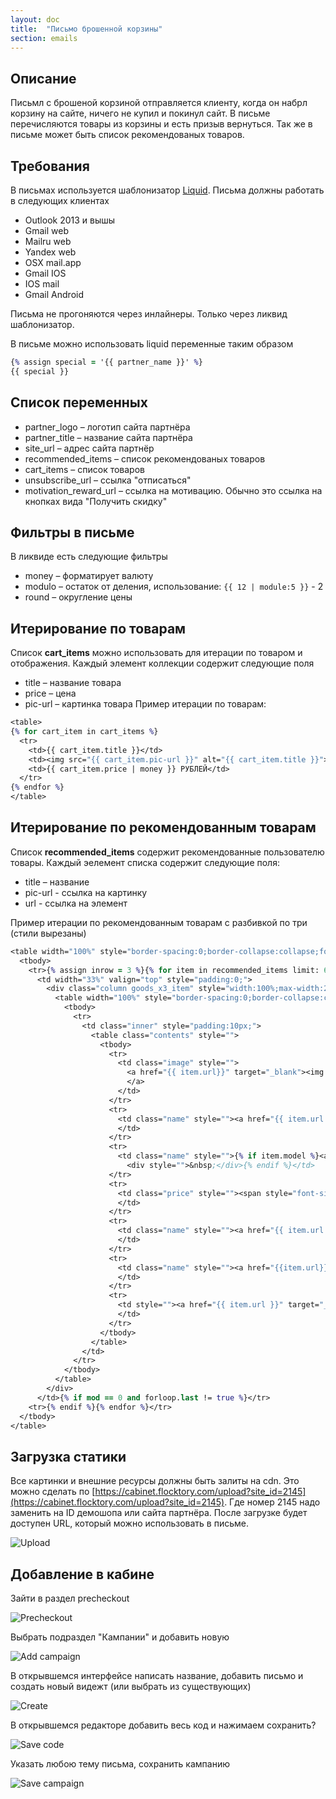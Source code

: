 ```yaml
---
layout: doc
title:  "Письмо брошенной корзины"
section: emails
---
```


## Описание
Письмл с брошеной корзиной отправляется клиенту, когда он набрл корзину на сайте, ничего не купил и покинул сайт. В письме перечисляются товары из корзины и есть призыв вернуться.
Так же в письме может быть список рекомендованых товаров.

## Требования

В письмах используется шаблонизатор [Liquid](https://shopify.github.io/liquid/).
Письма должны работать в следующих клиентах
* Outlook 2013 и вышы
* Gmail web
* Mailru web
* Yandex web
* OSX mail.app
* Gmail IOS
* IOS mail
* Gmail Android

Письма не прогоняются через инлайнеры. Только через ликвид шаблонизатор.

В письме можно использовать liquid переменные таким образом

```clojure
{% assign special = '{{ partner_name }}' %}
{{ special }}

```

## Список переменных
* partner_logo – логотип сайта партнёра
* partner_title – название сайта партнёра
* site_url – адрес сайта партнёр
* recommended_items – список рекомендованых товаров
* cart_items – список товаров
* unsubscribe_url – ссылка "отписаться"
* motivation_reward_url – ссылка на мотивацию. Обычно это ссылка на кнопках вида "Получить скидку"

## Фильтры в письме
В ликвиде есть следующие фильтры
* money – форматирует валюту
* modulo – остаток от деления, использование: `{{ 12 | module:5 }}` - 2
* round – округление цены

## Итерирование по товарам
Список **cart_items** можно использовать для итерации по товаром и отображения.
Каждый элемент коллекции содержит следующие поля
* title – название товара
* price – цена
* pic-url – картинка товара
Пример итерации по товарам:

```clojure
<table>
{% for cart_item in cart_items %}
  <tr>
    <td>{{ cart_item.title }}</td>
    <td><img src="{{ cart_item.pic-url }}" alt="{{ cart_item.title }}"></img></td>
    <td>{{ cart_item.price | money }} РУБЛЕЙ</td>
  </tr>
{% endfor %}
</table>
```

## Итерирование по рекомендованным товарам
Список **recommended_items** содержит рекомендованные пользователю товары.
Каждый эелемент списка содержит следующие поля:
* title – название
* pic-url - ссылка на картинку
* url - ссылка на элемент

Пример итерации по рекомендованным товарам с разбивкой по три (стили вырезаны)

```clojure
<table width="100%" style="border-spacing:0;border-collapse:collapse;font-family:Arial,'Helvetica Neue',Helvetica,sans-serif;color:#333333;">
  <tbody>
    <tr>{% assign inrow = 3 %}{% for item in recommended_items limit: 6 %}{% assign mod = forloop.index | modulo: inrow %}
      <td width="33%" valign="top" style="padding:0;">
        <div class="column goods_x3_item" style="width:100%;max-width:200px;display:inline-block;vertical-align:top;">
          <table width="100%" style="border-spacing:0;border-collapse:collapse;font-family:Arial,'Helvetica Neue',Helvetica,sans-serif;color:#333333;">
            <tbody>
              <tr>
                <td class="inner" style="padding:10px;">
                  <table class="contents" style="">
                    <tbody>
                      <tr>
                        <td class="image" style="">
                          <a href="{{ item.url}}" target="_blank"><img src="{{ item['pic-url'] }}?&scale=both" class="img" width="170" height="170" border="0" alt="" style="">
                          </a>
                        </td>
                      </tr>
                      <tr>
                        <td class="name" style=""><a href="{{ item.url }}" target="_blank" class="link" style=""><span style="font-size: 12px;">{{ item.other-data.TypePrefix}}</span></a>
                        </td>
                      </tr>
                      <tr>
                        <td class="name" style="">{% if item.model %}<a href="{{ item.url }}" target="_blank" class="link" style=""><span style=""><b>Метро</b> {{ item.model }}</span></a>{% else %}
                          <div style="">&nbsp;</div>{% endif %}</td>
                      </tr>
                      <tr>
                        <td class="price" style=""><span style="font-size: 12px"><b>Цена: {{item.price | round | money}} руб.</b></span>
                        </td>
                      </tr>
                      <tr>
                        <td class="name" style=""><a href="{{ item.url }}" target="_blank" class="link" style=""><span style=""><b>Этаж:</b> {{ item.other-data.floor }} / {{ item.other-data.floors }}</span></a>
                        </td>
                      </tr>
                      <tr>
                        <td class="name" style=""><a href="{{item.url}}" target="_blank" class="link" style=""><span style=""><b>Общая площадь:</b> {{ item.other-data.squareFull}}</span></a>
                        </td>
                      </tr>
                      <tr>
                        <td style=""><a href="{{ item.url }}" target="_blank" style="">ПОСМОТРЕТЬ</a>
                        </td>
                      </tr>
                    </tbody>
                  </table>
                </td>
              </tr>
            </tbody>
          </table>
        </div>
      </td>{% if mod == 0 and forloop.last != true %}</tr>
    <tr>{% endif %}{% endfor %}</tr>
  </tbody>
</table>
```



## Загрузка статики
Все картинки и внешние ресурсы должны быть залиты на cdn.
Это можно сделать по [https://cabinet.flocktory.com/upload?site_id=2145](https://cabinet.flocktory.com/upload?site_id=2145). Где номер 2145 надо заменить на ID демошопа или сайта партнёра.
После загрузке будет доступен URL, который можно использовать в письме.

![Upload](https://assets.flocktory.com/uploads/clients/1791/fea56eea-6851-47a7-aa96-e666bb712ea6_EA320104C3A3B5BC769272B6D2CE4511.png)

## Добавление в кабине

Зайти в раздел precheckout

![Precheckout](https://assets.flocktory.com/uploads/clients/1791/beb54f28-3162-4229-8ff6-0c7e19038bbc_7BC69BFA0D6CD929DCC5F531C9472AD1.png)

Выбрать подраздел "Кампании" и добавить новую

![Add campaign](https://assets.flocktory.com/uploads/clients/1791/86c9cd44-be44-40b8-8f2b-eabdebd66c87_B5B73049B774D753A60096113C2B3712.png)

В открывшемся интерфейсе написать название, добавить письмо и создать новый видежт (или выбрать из существующих)

![Create](https://assets.flocktory.com/uploads/clients/1791/e185e544-81c3-4b50-a9c0-d47fa0d5ccd7_850EF3060D0FBCDE19DE07C7A5C4DDD8.png)

В открывшемся редакторе добавить весь код и нажимаем сохранить?

![Save code](https://assets.flocktory.com/uploads/clients/1791/155d36c2-d0d4-44b9-8ea5-f55438e97bd3_1496E22C3C657453D86BB85127C3ED9D.png)

Указать любою тему письма, сохранить кампанию

![Save campaign](https://assets.flocktory.com/uploads/clients/1791/e3993fe3-d383-4561-9cd7-639824d54ddf_F9A4D1E21F24985EC31070AEA6FC2863.png)

